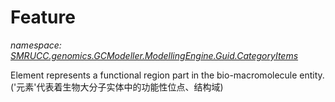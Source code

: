 ﻿# Feature
_namespace: [SMRUCC.genomics.GCModeller.ModellingEngine.Guid.CategoryItems](./index.md)_

Element represents a functional region part in the 
 bio-macromolecule entity.
 ('元素'代表着生物大分子实体中的功能性位点、结构域)




